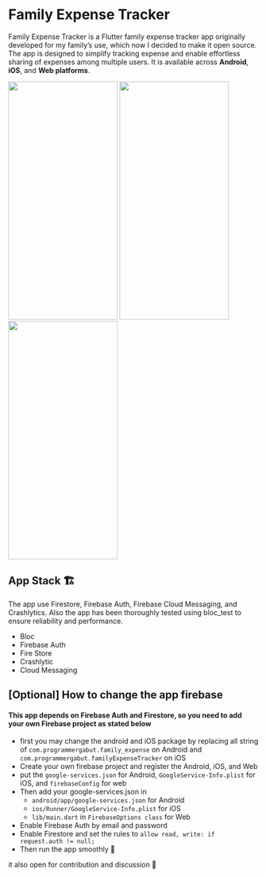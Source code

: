 # Family Expense Tracker
Family Expense Tracker is a Flutter family expense tracker app originally developed for my family’s use, which now I decided to make it open source. The app is designed to simplify tracking expense and enable effortless sharing of expenses among multiple users. It is available across **Android**, **iOS**, and **Web platforms**.


<image src="assets/record.gif" width="220" height="480"> </image>
<image src="https://github.com/jiwomdf/Family_Expense_Tracker/blob/main/github_assets/ios.png" width="220" height="480"> </image>
<image src="https://github.com/jiwomdf/Family_Expense_Tracker/blob/main/github_assets/Simulator%20Screenshot%20-%20iPhone%2013%20-%202024-09-04%20at%2023.03.51.png" width="220" height="480"> </image>

## App Stack 🏗️
The app use Firestore, Firebase Auth, Firebase Cloud Messaging, and Crashlytics. Also the app has been thoroughly tested using bloc_test to ensure reliability and performance.
- Bloc
- Firebase Auth
- Fire Store
- Crashlytic
- Cloud Messaging

## [Optional] How to change the app firebase
#### This app depends on Firebase Auth and Firestore, so you need to add your own Firebase project as stated below
- first you may change the android and iOS package by replacing all string of `com.programmergabut.family_expense` on Android and `com.programmergabut.familyExpenseTracker` on iOS
- Create your own firebase project and register the Android, iOS, and Web
- put the `google-services.json` for Android, `GoogleService-Info.plist` for iOS, and `firebaseConfig` for web
- Then add your google-services.json in 
  - `android/app/google-services.json` for Android
  -  `ios/Runner/GoogleService-Info.plist` for iOS
  -  `lib/main.dart` in `FirebaseOptions class` for Web
- Enable Firebase Auth by email and password
- Enable Firestore and set the rules to `allow read, write: if request.auth != null;`
- Then run the app smoothly 🥳

it also open for contribution and discussion 🙏
<br><br>
